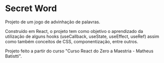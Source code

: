 # Secret Word

Projeto de um jogo de advinhação de palavras.
 
Construído em React, o projeto tem como objetivo o aprendizado da utilização de alguns hooks (useCallback, useState, useEffect, useRef) assim como também conceitos de CSS, componentização, entre outros.

Projeto feito a partir do curso "Curso React do Zero a Maestria - Matheus Batistti".
